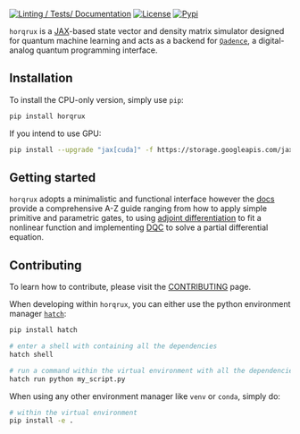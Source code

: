 [![Linting / Tests/ Documentation](https://github.com/pasqal-io/horqrux/actions/workflows/run-tests-and-mypy.yml/badge.svg)](https://github.com/pasqal-io/horqrux/actions/workflows/run-tests-and-mypy.yml)
[![License](https://img.shields.io/badge/License-Apache_2.0-blue.svg)](https://opensource.org/licenses/Apache-2.0)
[![Pypi](https://badge.fury.io/py/horqrux.svg)](https://pypi.org/project/horqrux/)

`horqrux` is a [JAX](https://jax.readthedocs.io/en/latest/)-based state vector and density matrix simulator designed for quantum machine learning and acts as a backend for [`Qadence`](https://github.com/pasqal-io/qadence), a digital-analog quantum programming interface.

## Installation

To install the CPU-only version, simply use `pip`:
```bash
pip install horqrux
```
If you intend to use GPU:

```bash
pip install --upgrade "jax[cuda]" -f https://storage.googleapis.com/jax-releases/jax_releases.html
```

## Getting started
`horqrux` adopts a minimalistic and functional interface however the [docs](https://pasqal-io.github.io/horqrux/latest/) provide a comprehensive A-Z guide ranging from how to apply simple primitive and parametric gates, to using [adjoint differentiation](https://arxiv.org/abs/2009.02823) to fit a nonlinear function and implementing [DQC](https://arxiv.org/abs/2011.10395) to solve a partial differential equation.

## Contributing

To learn how to contribute, please visit the [CONTRIBUTING](docs/CONTRIBUTING.md) page.

When developing within `horqrux`, you can either use the python environment manager [`hatch`](https://hatch.pypa.io/latest/):

```bash
pip install hatch

# enter a shell with containing all the dependencies
hatch shell

# run a command within the virtual environment with all the dependencies
hatch run python my_script.py
```

When using any other environment manager like `venv` or `conda`, simply do:

```bash
# within the virtual environment
pip install -e .
```
